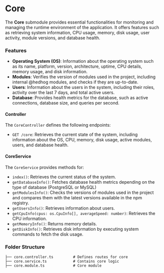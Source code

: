 # Core

The **Core** submodule provides essential functionalities for monitoring and managing the runtime environment of the application. It offers features such as retrieving system information, CPU usage, memory, disk usage, user activity, module versions, and database health.

### Features

- **Operating System (OS)**: Information about the operating system such as its name, platform, version, architecture, uptime, CPU details, memory usage, and disk information.
- **Modules**: Verifies the version of modules used in the project, including internal @hedhog modules, and checks if they are up-to-date.
- **Users**: Information about the users in the system, including their roles, activity over the last 7 days, and total active users.
- **Database**: Provides health metrics for the database, such as active connections, database size, and queries per second.

#### Controller

The `CoreController` defines the following endpoints:

- `GET /core`: Retrieves the current state of the system, including information about the OS, CPU, memory, disk usage, active modules, users, and database health.

#### CoreService

The `CoreService` provides methods for:

- `index()`: Retrieves the current status of the system.
- `getDatabaseInfo()`: Fetches database health metrics depending on the type of database (PostgreSQL or MySQL)
- `getModulesInfo()`: Checks the versions of modules used in the project and compares them with the latest versions available in the npm registry.
- `getUsersInfo()`: Retrieves information about users.
- `getCpuInfo(cpus: os.CpuInfo[], averageSpeed: number)`: Retrieves the CPU information.
- `getMemoryInfo()`: Returns memory details.
- `getDiskInfo()`: Retrieves disk information by executing system commands to fetch the disk usage.

### Folder Structure

```plaintext
├── core.controller.ts         # Defines routes for core
├── core.service.ts            # Contains core logic
├── core.module.ts             # Core module
```
